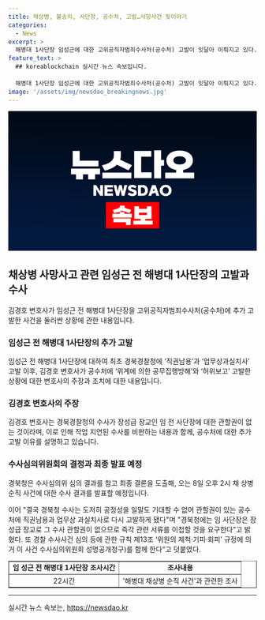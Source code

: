 ```yaml
---
title: 채상병, 불송치, 사단장, 공수처, 고발…사망사건 뒷이야기
categories:
  - News
excerpt: >
  해병대 1사단장 임성근에 대한 고위공직자범죄수사처(공수처) 고발이 잇달아 이뤄지고 있다. 김경호 변호사는 경북경찰청의 수사를 비판하며, 정치적 수사로 지연된 것이라고 주장했다. 또한 경찰 수사심의위원회의 결론과 관련한 불송치 결론이 내려진 상황이다. 앞으로의 수사결과 발표가 기대된다.
feature_text: >
  ## koreablockchain 실시간 뉴스 속보입니다.

  해병대 1사단장 임성근에 대한 고위공직자범죄수사처(공수처) 고발이 잇달아 이뤄지고 있다. 김경호 변호사는 경북경찰청의 수사를 비판하며, 정치적 수사로 지연된 것이라고 주장했다. 또한 경찰 수사심의위원회의 결론과 관련한 불송치 결론이 내려진 상황이다. 앞으로의 수사결과 발표가 기대된다.
image: '/assets/img/newsdao_breakingnews.jpg'
---
```


<p><img src="/assets/img/newsdao_breakingnews.jpg" alt="koreablockchain 속보" /></p>

<h2 data-ke-size="size26">채상병 사망사고 관련 임성근 전 해병대 1사단장의 고발과 수사</h2>

<p data-ke-size="size16">김경호 변호사가 임성근 전 해병대 1사단장을 고위공직자범죄수사처(공수처)에 추가 고발한 사건을 둘러싼 상황에 관한 내용입니다.</p>

<h3>임성근 전 해병대 1사단장의 추가 고발</h3>

<p data-ke-size="size16">임성근 전 해병대 1사단장에 대하여 최초 경북경찰청에 ‘직권남용’과 ‘업무상과실치사’ 고발 이후, 김경호 변호사가 공수처에 ‘위계에 의한 공무집행방해’와 ‘허위보고’ 고발한 상황에 대한 변호사의 주장과 조치에 대한 내용입니다.</p>

<h3>김경호 변호사의 주장</h3>

<p data-ke-size="size16">김경호 변호사는 경북경찰청의 수사가 장성급 장교인 임 전 사단장에 대한 관할권이 없는 것이라며, 이로 인해 작업 지연된 수사를 비판하는 내용과 함께, 공수처에 대한 추가 고발 이유를 설명하고 있습니다.</p>

<h3>수사심의위원회의 결정과 최종 발표 예정</h3>

<p data-ke-size="size16">경북청은 수사심의위 심의 결과를 참고 최종 결론을 도출해, 오는 8일 오후 2시 채 상병 순직 사건에 대한 수사 결과를 발표할 예정입니다.</p>

<p>이어 "결국 경북청 수사는 도저히 공정성을 일말도 기대할 수 없어 관할권이 있는 공수처에 직권남용과 업무상 과실치사로 다시 고발하게 됐다"며 "경북청에는 임 사단장은 장성급 장교로 그 수사 관할권이 없으므로 즉각 관련 서류를 이첩할 것을 요구한다"고 밝혔다. 또 경찰 수사사건 심의 등에 관한 규칙 제13조 ‘위원의 제척·기피·회피’ 규정에 의거 이 사건 수사심의위원회 성명공개청구)를 함께 한다“고 덧붙였다.</p>

<table border="1" cellspacing="0" cellpadding="4">
    <tr>
        <td style="text-align: center; height: 17px;"><b>임 성근 전 해병대 1사단장 조사시간</b></td>
        <td style="text-align: center; height: 17px;"><b>조사내용</b></td>
    </tr>
    <tr>
        <td style="text-align: center; height: 17px;">22시간</td>
        <td style="text-align: center; height: 17px;">'해병대 채상병 순직 사건'과 관련한 조사</td>
    </tr>
</table>

<p data-ke-size="size16"></p>

<hr>
실시간 뉴스 속보는, <a href="https://newsdao.kr" rel="dofollow">https://newsdao.kr</a>



